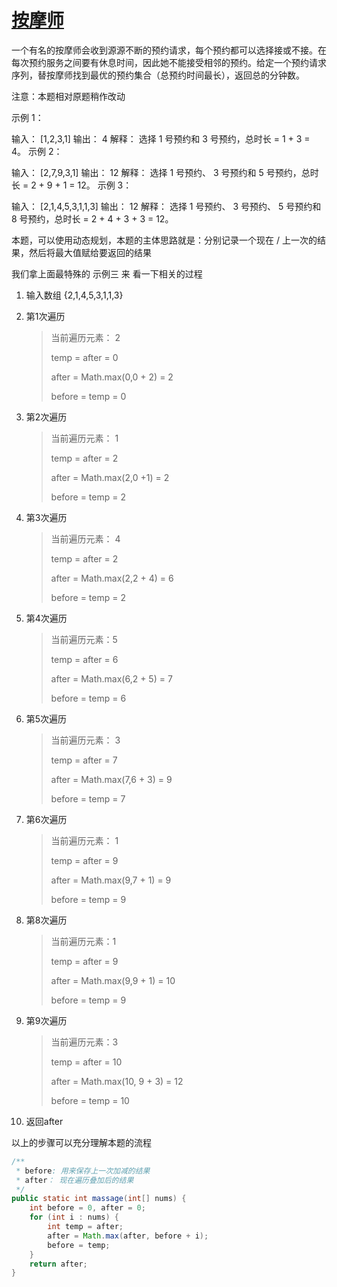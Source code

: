 # [按摩师](https://leetcode-cn.com/problems/the-masseuse-lcci/)

一个有名的按摩师会收到源源不断的预约请求，每个预约都可以选择接或不接。在每次预约服务之间要有休息时间，因此她不能接受相邻的预约。给定一个预约请求序列，替按摩师找到最优的预约集合（总预约时间最长），返回总的分钟数。

注意：本题相对原题稍作改动

 

示例 1：

输入： [1,2,3,1]
输出： 4
解释： 选择 1 号预约和 3 号预约，总时长 = 1 + 3 = 4。
示例 2：

输入： [2,7,9,3,1]
输出： 12
解释： 选择 1 号预约、 3 号预约和 5 号预约，总时长 = 2 + 9 + 1 = 12。
示例 3：

输入： [2,1,4,5,3,1,1,3]
输出： 12
解释： 选择 1 号预约、 3 号预约、 5 号预约和 8 号预约，总时长 = 2 + 4 + 3 + 3 = 12。



本题，可以使用动态规划，本题的主体思路就是：分别记录一个现在 / 上一次的结果，然后将最大值赋给要返回的结果

我们拿上面最特殊的 示例三 来 看一下相关的过程

1. 输入数组 {2,1,4,5,3,1,1,3}

2. 第1次遍历

   > 当前遍历元素： 2
   >
   > temp = after = 0
   >
   > after = Math.max(0,0 + 2) = 2
   >
   > before = temp = 0

3. 第2次遍历

   > 当前遍历元素： 1
   >
   > temp = after = 2
   >
   > after = Math.max(2,0 +1) = 2
   >
   > before = temp = 2

4. 第3次遍历

   > 当前遍历元素： 4
   >
   > temp = after = 2
   >
   > after = Math.max(2,2 + 4) = 6
   >
   > before = temp = 2

5. 第4次遍历

   > 当前遍历元素：5
   >
   > temp = after = 6
   >
   > after = Math.max(6,2 + 5) = 7
   >
   > before = temp = 6

6. 第5次遍历

   > 当前遍历元素： 3
   >
   > temp = after = 7
   >
   > after = Math.max(7,6 + 3) = 9
   >
   > before = temp = 7

7. 第6次遍历

   > 当前遍历元素： 1
   >
   > temp = after = 9
   >
   > after = Math.max(9,7 + 1) = 9
   >
   > before = temp = 9

8. 第8次遍历

   > 当前遍历元素：1
   >
   > temp = after = 9
   >
   > after = Math.max(9,9 + 1) = 10
   >
   > before = temp = 9

9. 第9次遍历

   > 当前遍历元素：3
   >
   > temp = after = 10
   >
   > after = Math.max(10, 9 + 3) = 12
   >
   > before = temp = 10

10. 返回after

以上的步骤可以充分理解本题的流程

```java
/**
 * before: 用来保存上一次加减的结果
 * after： 现在遍历叠加后的结果
 */
public static int massage(int[] nums) {
    int before = 0, after = 0;
    for (int i : nums) {
        int temp = after;
        after = Math.max(after, before + i);
        before = temp;
    }
    return after;
}
```